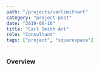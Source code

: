 ```yaml
---
path: "/projects/carlsmithart"
category: "project-post"
date: "2019-06-16"
title: "Carl Smith Art"
role: "Consultant"
tags: ["project", "squarespace"]
---
```


### Overview
